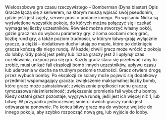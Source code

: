 
Wieloosobowa gra czasu rzeczywistego – Bomberman (Dyna blaster)
Opis
Gracze łączą się z serwerem, na którym muszą wpisać swój pseudonim, gdzie jeśli jest zajęty, serwer prosi o podanie innego.
Po wpisaniu Nicka są wyświetlone wszystkie pokoje, do których można połączyć się i czekać wymaganej liczby uczestników. Również można stworzyć własny pokój, gdzie gracz ma do wyboru parametry  gry: z iloma osobami chcę grać, liczbę rund gry, a także poziom trudności, w którym łatwy-grają wyłącznie gracze, a ciężki – dodatkowo duchy latają po mapie, które po dotknięciu gracza kończą dla niego rundę. 
W każdej chwili  gracz może wrócić z pokoju do lobby.
Gdy pokój jest pełny lub liczba graczy jest 2 i upłynął czas oczekiwania, rozpoczyna się gra.
Każdy gracz stara się przetrwać i aby to zrobić, musi unikać fali eksplozji bomb innych uczestników, upływu czasu lub uderzenia w ducha na trudnym poziomie trudności.
Gracz otwiera drogę przez wybuch bomby.
Po eksplozji ze ściany może pojawić się dodatkowy przedmiot wspomagający gracza: zwiększenie maksymalnej liczby bomb, które gracz może zainstalować; zwiększenie prędkości ruchu gracza; tymczasowa nieśmiertelność; zwiększenie promienia fali wybuchu bomby.
Kiedy ostatni gracz pozostaje, wygrywa rundę, jeśli jest ich więcej niż 1, lub bitwę.
W przypadku jednoczesnej śmierci dwóch graczy runda jest odtwarzana ponownie.
Po końcu bitwy gracz ma do wyboru: wejście do innego pokoju, aby szybko rozpocząć nową grę, lub wyjście do lobby.

